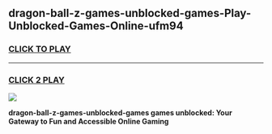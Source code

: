 
## dragon-ball-z-games-unblocked-games-Play-Unblocked-Games-Online-ufm94
<h3>
<a href="https://premium76.site?title=dragon-ball-z-games-unblocked-games&ref=25A">CLICK TO PLAY</a></h3>
<hr>

<h3>
<a href="https://premium76.site?title=dragon-ball-z-games-unblocked-games&ref=25A">CLICK 2 PLAY</a>
  
</h3>

<a href="https://premium76.site?title=dragon-ball-z-games-unblocked-games&ref=25A"><img src="https://clearcache.store/games.png"></a>


**dragon-ball-z-games-unblocked-games games unblocked: Your Gateway to Fun and Accessible Online Gaming**

